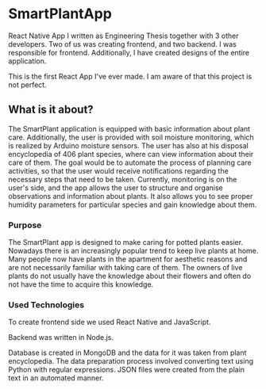 # SmartPlantApp

React Native App I written as Engineering Thesis together with 3 other developers. Two of us was creating frontend, and two backend. 
I was responsible for frontend. Additionally, I have created designs of the entire application.

This is the first React App I've ever made. I am aware of that this project is not perfect. 

## What is it about?

The SmartPlant application is equipped with basic information about plant care. Additionally, the user is provided with soil moisture monitoring, which is realized by Arduino moisture sensors. The user has also at his disposal encyclopedia of 406 plant species, where can view information about their care of them. The goal would be to automate the process of planning care activities, so that the user would receive notifications regarding the necessary steps that need to be taken. Currently, monitoring is on the user's side, and the app allows the user to structure and organise observations and information about plants. It also allows you to see proper humidity parameters for particular species and gain knowledge about them.

### Purpose

The SmartPlant app is designed to make caring for potted plants easier. Nowadays there is an increasingly popular trend to keep live plants at home. 
Many people now have plants in the apartment for aesthetic reasons and are not necessarily familiar with taking care of them. The owners of live plants do not
usually have the knowledge about their flowers and often do not have the time to acquire this knowledge.

### Used Technologies

To create frontend side we used React Native and JavaScript. 

Backend was written in Node.js. 

Database is created in MongoDB and the data for it 
was taken from plant encyclopedia. The data preparation process involved converting text using Python with regular expressions. 
JSON files were created from the plain text in an automated manner.

